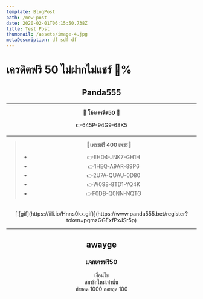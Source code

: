 ```yaml
---
template: BlogPost
path: /new-post
date: 2020-02-01T06:15:50.738Z
title: Test Post
thumbnail: /assets/image-4.jpg
metaDescription: df sdf df
---
```


# เครดิตฟรี 50 ไม่ฝากไม่แชร์ 💯%  
<center>  

## **Panda555**  
___


 💸 **โค้ดเครดิต50** 💸  

 👉645P-94G9-68K5 
 ___ 

>💎**เพรชฟรี 400 เพชร**💎  
>
> - 👉EHD4-JNK7-GH1H  
> - 👉1HEQ-A9AR-89P6  
> - 👉2U7A-QUAU-0D80  
> - 👉W098-8TD1-YQ4K  
> - 👉F0DB-Q0NN-NQTG  
<br>
[![gif](https://iili.io/Hnns0kx.gif)](https://www.panda555.bet/register?token=pqmzGGExfPxJSr5p)

___  

## **awayge**  
### แจกเครฟรี50  
เงื่อนไข  
สมาชิกใหม่เท่านั้น  
ทำยอด 1000 ถอยสุด 100



